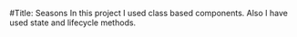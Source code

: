 #Title: Seasons
In this project I used class based components.
Also I have used state and lifecycle methods.